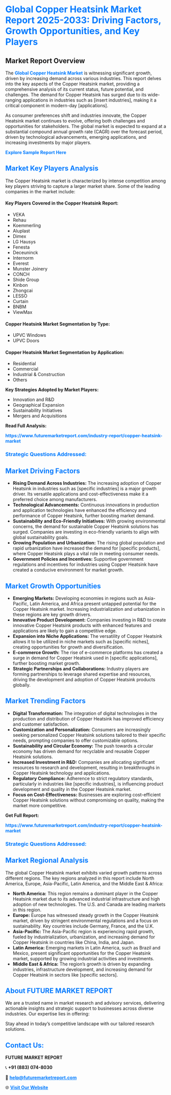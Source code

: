 <h1 style="color: #007BFF;">Global Copper Heatsink Market Report 2025-2033: Driving Factors, Growth Opportunities, and Key Players</h1>

<section id="overview">
<h2>Market Report Overview</h2>
<p>The <a href="https://www.futuremarketreport.com/industry-report/copper-heatsink-market" style="color: #007BFF; text-decoration: none;"><strong>Global Copper Heatsink Market</strong></a> is witnessing significant growth, driven by increasing demand across various industries. This report delves into the key aspects of the Copper Heatsink market, providing a comprehensive analysis of its current status, future potential, and challenges. The demand for Copper Heatsink has surged due to its wide-ranging applications in industries such as [insert industries], making it a critical component in modern-day [applications].</p>
<p>As consumer preferences shift and industries innovate, the Copper Heatsink market continues to evolve, offering both challenges and opportunities for stakeholders. The global market is expected to expand at a substantial compound annual growth rate (CAGR) over the forecast period, driven by technological advancements, emerging applications, and increasing investments by major players.</p>
</section>

<section id="overview">
<p><a href="https://www.futuremarketreport.com/request-sample/reportId=35561" style="color: #007BFF; text-decoration: none;"><strong>Explore Sample Report Here</strong></a></p>
</section>

<section id="key-players">
<h2 style="color: #007BFF;">Market Key Players Analysis</h2>
<p>The Copper Heatsink market is characterized by intense competition among key players striving to capture a larger market share. Some of the leading companies in the market include:</p>
<h4>Key Players Covered in the Copper Heatsink Report:</h4>
<ul><li>VEKA</li><li>Rehau</li><li>Koemmerling</li><li>Aluplast</li><li>Dimex</li><li>LG Hausys</li><li>Fenesta</li><li>Deceuninck</li><li>Internorm</li><li>Everest</li><li>Munster Joinery</li><li>CONCH</li><li>Shide Group</li><li>Kinbon</li><li>Zhongcai</li><li>LESSO</li><li>Curtain</li><li>BNBM</li><li>ViewMax</li></ul>
<h4>Copper Heatsink Market Segmentation by Type:</h4>
<ul><li>UPVC Windows</li><li>UPVC Doors</li></ul>

<h4>Copper Heatsink Market Segmentation by Application:</h4>
<ul><li>Residential</li><li>Commercial</li><li>Industrial &amp; Construction</li><li>Others</li></ul>
<p><strong>Key Strategies Adopted by Market Players:</strong></p>
<ul>
<li>Innovation and R&D</li>
<li>Geographical Expansion</li>
<li>Sustainability Initiatives</li>
<li>Mergers and Acquisitions</li>
</ul>
</section>

<section>
<p><strong>Read Full Analysis: </strong></p><a href="https://www.futuremarketreport.com/industry-report/copper-heatsink-market" style="color: #007BFF; text-decoration: none;"><strong>https://www.futuremarketreport.com/industry-report/copper-heatsink-market</strong></a>
<h3 style="color: #007BFF;">Strategic Questions Addressed:</h3>
</section>

<section id="driving-factors">
<h2 style="color: #007BFF;">Market Driving Factors</h2>
<ul>
<li><strong>Rising Demand Across Industries:</strong> The increasing adoption of Copper Heatsink in industries such as [specific industries] is a major growth driver. Its versatile applications and cost-effectiveness make it a preferred choice among manufacturers.</li>
<li><strong>Technological Advancements:</strong> Continuous innovations in production and application technologies have enhanced the efficiency and performance of Copper Heatsink, further boosting market demand.</li>
<li><strong>Sustainability and Eco-Friendly Initiatives:</strong> With growing environmental concerns, the demand for sustainable Copper Heatsink solutions has surged. Companies are investing in eco-friendly variants to align with global sustainability goals.</li>
<li><strong>Growing Population and Urbanization:</strong> The rising global population and rapid urbanization have increased the demand for [specific products], where Copper Heatsink plays a vital role in meeting consumer needs.</li>
<li><strong>Government Policies and Incentives:</strong> Supportive government regulations and incentives for industries using Copper Heatsink have created a conducive environment for market growth.</li>
</ul>
</section>

<section id="growth-opportunities">
<h2 style="color: #007BFF;">Market Growth Opportunities</h2>
<ul>
<li><strong>Emerging Markets:</strong> Developing economies in regions such as Asia-Pacific, Latin America, and Africa present untapped potential for the Copper Heatsink market. Increasing industrialization and urbanization in these regions are key growth drivers.</li>
<li><strong>Innovative Product Development:</strong> Companies investing in R&D to create innovative Copper Heatsink products with enhanced features and applications are likely to gain a competitive edge.</li>
<li><strong>Expansion into Niche Applications:</strong> The versatility of Copper Heatsink allows it to be utilized in niche markets such as [specific niches], creating opportunities for growth and diversification.</li>
<li><strong>E-commerce Growth:</strong> The rise of e-commerce platforms has created a surge in demand for Copper Heatsink used in [specific applications], further boosting market growth.</li>
<li><strong>Strategic Partnerships and Collaborations:</strong> Industry players are forming partnerships to leverage shared expertise and resources, driving the development and adoption of Copper Heatsink products globally.</li>
</ul>
</section>

<section id="trending-factors">
<h2 style="color: #007BFF;">Market Trending Factors</h2>
<ul>
<li><strong>Digital Transformation:</strong> The integration of digital technologies in the production and distribution of Copper Heatsink has improved efficiency and customer satisfaction.</li>
<li><strong>Customization and Personalization:</strong> Consumers are increasingly seeking personalized Copper Heatsink solutions tailored to their specific needs, prompting companies to offer customizable options.</li>
<li><strong>Sustainability and Circular Economy:</strong> The push towards a circular economy has driven demand for recyclable and reusable Copper Heatsink solutions.</li>
<li><strong>Increased Investment in R&D:</strong> Companies are allocating significant resources to research and development, resulting in breakthroughs in Copper Heatsink technology and applications.</li>
<li><strong>Regulatory Compliance:</strong> Adherence to strict regulatory standards, particularly in industries like [specific industries], is influencing product development and quality in the Copper Heatsink market.</li>
<li><strong>Focus on Cost-Effectiveness:</strong> Businesses are exploring cost-efficient Copper Heatsink solutions without compromising on quality, making the market more competitive.</li>
</ul>
</section>

<section>
<p><strong>Get Full Report: </strong></p><a href="https://www.futuremarketreport.com/industry-report/copper-heatsink-market" style="color: #007BFF; text-decoration: none;"><strong>https://www.futuremarketreport.com/industry-report/copper-heatsink-market</strong></a>
<h3 style="color: #007BFF;">Strategic Questions Addressed:</h3>
</section>


<section id="regional-analysis">
<h2 style="color: #007BFF;">Market Regional Analysis</h2>
<p>The global Copper Heatsink market exhibits varied growth patterns across different regions. The key regions analyzed in this report include North America, Europe, Asia-Pacific, Latin America, and the Middle East & Africa:</p>
<ul>
<li><strong>North America:</strong> This region remains a dominant player in the Copper Heatsink market due to its advanced industrial infrastructure and high adoption of new technologies. The U.S. and Canada are leading markets in this region.</li>
<li><strong>Europe:</strong> Europe has witnessed steady growth in the Copper Heatsink market, driven by stringent environmental regulations and a focus on sustainability. Key countries include Germany, France, and the U.K.</li>
<li><strong>Asia-Pacific:</strong> The Asia-Pacific region is experiencing rapid growth, fueled by industrialization, urbanization, and increasing demand for Copper Heatsink in countries like China, India, and Japan.</li>
<li><strong>Latin America:</strong> Emerging markets in Latin America, such as Brazil and Mexico, present significant opportunities for the Copper Heatsink market, supported by growing industrial activities and investments.</li>
<li><strong>Middle East & Africa:</strong> The region’s growth is driven by expanding industries, infrastructure development, and increasing demand for Copper Heatsink in sectors like [specific sectors].</li>
</ul>
</section>

<footer>
<h2 style="color: #007BFF;">About FUTURE MARKET REPORT</h2>
<p>We are a trusted name in market research and advisory services, delivering actionable insights and strategic support to businesses across diverse industries. Our expertise lies in offering:</p>

<p>Stay ahead in today’s competitive landscape with our tailored research solutions.</p>

<h2 style="color: #007BFF;">Contact Us:</h2>
<p><strong>FUTURE MARKET REPORT</strong></p>
<p>📞 <strong>+91 (883) 074-8030</strong></p>
<p>📧 <strong><a href="mailto:help@futuremarketreport.com" style="color: #007BFF;">help@futuremarketreport.com</a></strong></p>
<p>🌐 <strong><a href="https://www.futuremarketreport.com/" style="color: #007BFF;">Visit Our Website</a></strong></p>
</footer>